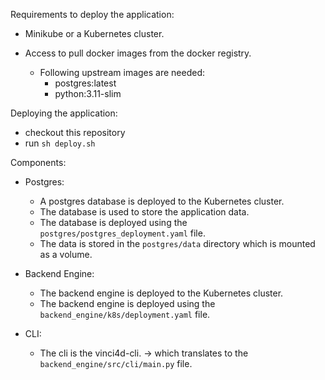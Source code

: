 Requirements to deploy the application:

* Minikube or a Kubernetes cluster.

* Access to pull docker images from the docker registry.
  - Following upstream images are needed:
    - postgres:latest
    - python:3.11-slim

Deploying the application:

* checkout this repository
* run `sh deploy.sh`

Components:

* Postgres:
    - A postgres database is deployed to the Kubernetes cluster.
    - The database is used to store the application data.
    - The database is deployed using the `postgres/postgres_deployment.yaml` file.
    - The data is stored in the `postgres/data` directory which is mounted as a volume.

* Backend Engine:
    - The backend engine is deployed to the Kubernetes cluster.
    - The backend engine is deployed using the `backend_engine/k8s/deployment.yaml` file.

* CLI:
    - The cli is the vinci4d-cli. -> which translates to the `backend_engine/src/cli/main.py` file.
